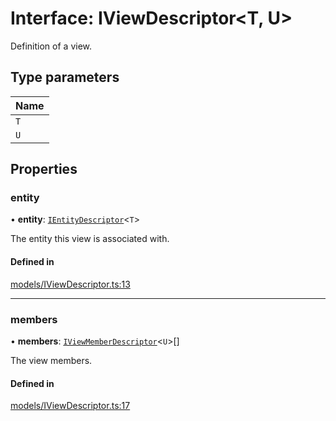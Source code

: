 # Interface: IViewDescriptor\<T, U\>

Definition of a view.

## Type parameters

| Name |
| :------ |
| `T` |
| `U` |

## Properties

### entity

• **entity**: [`IEntityDescriptor`](IEntityDescriptor.md)\<`T`\>

The entity this view is associated with.

#### Defined in

[models/IViewDescriptor.ts:13](https://github.com/gtscio/framework/blob/ed1186b/packages/entity/src/models/IViewDescriptor.ts#L13)

___

### members

• **members**: [`IViewMemberDescriptor`](IViewMemberDescriptor.md)\<`U`\>[]

The view members.

#### Defined in

[models/IViewDescriptor.ts:17](https://github.com/gtscio/framework/blob/ed1186b/packages/entity/src/models/IViewDescriptor.ts#L17)

